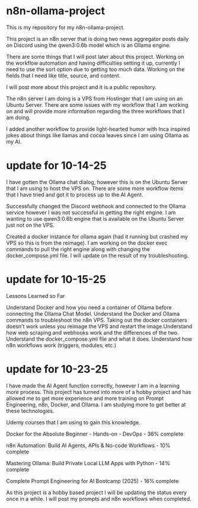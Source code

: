 # n8n-ollama-project
This is my repository for my n8n-ollama-project.

This project is an n8n server that is doing two news aggregator posts daily on Discord using the qwen3:0.6b model which is an Ollama engine.

There are some things that I will post later about this project. Working on the workflow automation and having difficulties setting it up, currently I need to use the sort option due to getting too much data. Working on the fields that I need like title, source, and content.

I will post more about this project and it is a public repository.

The n8n server I am doing is a VPS from Hostinger that I am using on an Ubuntu Server. There are some issues with my workflow that I am working on and will provide more information regarding the three workflows that I am doing.

I added another workflow to provide light-hearted humor with Inca inspired jokes about things like llamas and cocoa leaves since I am using Ollama as my AI.

# update for 10-14-25
I have gotten the Ollama chat dialog, however this is on the Ubuntu Server that I am using to host the VPS on. There are some more workflow items that I have tried and got it to process up to the AI Agent.

Successfully changed the Discord webhook and connected to the Ollama service however I was not successful in getting the right engine. I am wanting to use qwen3:0.6b engine that is available on the Ubuntu Server just not on the VPS.

Created a docker instance for ollama again (had it running but crashed my VPS so this is from the reimage). I am working on the docker exec commands to pull the right engine along with changing the docker_compose.yml file. I will update on the result of my troubleshooting.

# update for 10-15-25
Lessons Learned so Far

Understand Docker and how you need a container of Ollama before connecting the Ollama Chat Model. Understand the Docker and Ollama commands to troubleshoot the n8n VPS. Taking out the docker containers doesn't work unless you reimage the VPS and restart the image.Understand how web scraping and webhooks work and the differences of the two. Understand the docker_compose.yml file and what it does. Understand how n8n workflows work (triggers, modules, etc.)

# update for 10-23-25
I have made the AI Agent function correctly, however I am in a learning more process. This project has turned into more of a hobby project and has allowed me to get more experience and more training on Prompt Engineering, n8n, Docker, and Ollama. I am studying more to get better at these technologies. 

Udemy courses that I am using to gain this knowledge.

Docker for the Absolute Beginner - Hands-on - DevOps - 36% complete

n8n Automation: Build AI Agents, APIs & No-code Workflows - 10% complete

Mastering Ollama: Build Private Local LLM Apps with Python - 14% complete

Complete Prompt Engineering for AI Bootcamp (2025) - 16% complete

As this project is a hobby based project I will be updating the status every once in a while. I will post my prompts and n8n workflows when completed.


